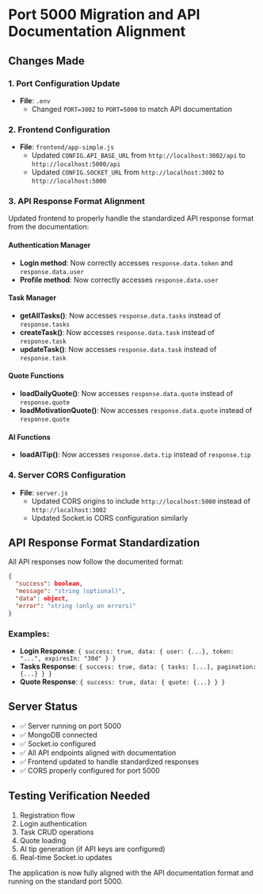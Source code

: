 # Port 5000 Migration and API Documentation Alignment

## Changes Made

### 1. Port Configuration Update
- **File**: `.env`
  - Changed `PORT=3002` to `PORT=5000` to match API documentation

### 2. Frontend Configuration
- **File**: `frontend/app-simple.js`
  - Updated `CONFIG.API_BASE_URL` from `http://localhost:3002/api` to `http://localhost:5000/api`
  - Updated `CONFIG.SOCKET_URL` from `http://localhost:3002` to `http://localhost:5000`

### 3. API Response Format Alignment
Updated frontend to properly handle the standardized API response format from the documentation:

#### Authentication Manager
- **Login method**: Now correctly accesses `response.data.token` and `response.data.user`
- **Profile method**: Now correctly accesses `response.data.user`

#### Task Manager
- **getAllTasks()**: Now accesses `response.data.tasks` instead of `response.tasks`
- **createTask()**: Now accesses `response.data.task` instead of `response.task`
- **updateTask()**: Now accesses `response.data.task` instead of `response.task`

#### Quote Functions
- **loadDailyQuote()**: Now accesses `response.data.quote` instead of `response.quote`
- **loadMotivationQuote()**: Now accesses `response.data.quote` instead of `response.quote`

#### AI Functions
- **loadAITip()**: Now accesses `response.data.tip` instead of `response.tip`

### 4. Server CORS Configuration
- **File**: `server.js`
  - Updated CORS origins to include `http://localhost:5000` instead of `http://localhost:3002`
  - Updated Socket.io CORS configuration similarly

## API Response Format Standardization

All API responses now follow the documented format:
```json
{
  "success": boolean,
  "message": "string (optional)",
  "data": object,
  "error": "string (only on errors)"
}
```

### Examples:
- **Login Response**: `{ success: true, data: { user: {...}, token: "...", expiresIn: "30d" } }`
- **Tasks Response**: `{ success: true, data: { tasks: [...], pagination: {...} } }`
- **Quote Response**: `{ success: true, data: { quote: {...} } }`

## Server Status
- ✅ Server running on port 5000
- ✅ MongoDB connected
- ✅ Socket.io configured
- ✅ All API endpoints aligned with documentation
- ✅ Frontend updated to handle standardized responses
- ✅ CORS properly configured for port 5000

## Testing Verification Needed
1. Registration flow
2. Login authentication
3. Task CRUD operations
4. Quote loading
5. AI tip generation (if API keys are configured)
6. Real-time Socket.io updates

The application is now fully aligned with the API documentation format and running on the standard port 5000.
